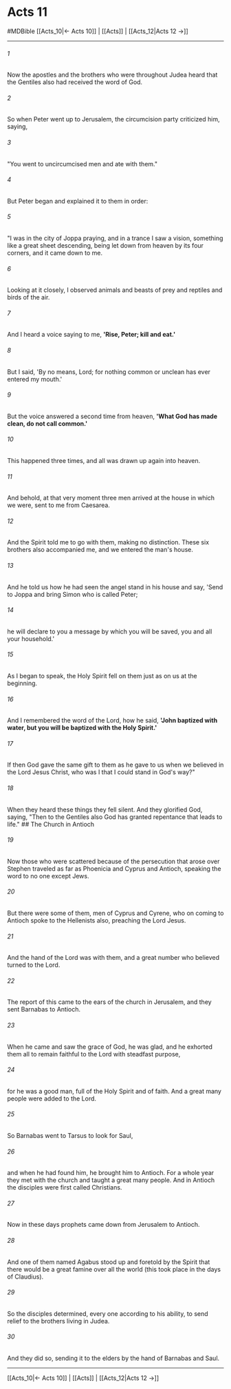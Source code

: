 # Acts 11
#MDBible
[[Acts_10|← Acts 10]] | [[Acts]] | [[Acts_12|Acts 12 →]]

***

###### 1 

Now the apostles and the brothers who were throughout Judea heard that the Gentiles also had received the word of God. 

###### 2 

So when Peter went up to Jerusalem, the circumcision party criticized him, saying, 

###### 3 

"You went to uncircumcised men and ate with them." 

###### 4 

But Peter began and explained it to them in order: 

###### 5 

"I was in the city of Joppa praying, and in a trance I saw a vision, something like a great sheet descending, being let down from heaven by its four corners, and it came down to me. 

###### 6 

Looking at it closely, I observed animals and beasts of prey and reptiles and birds of the air. 

###### 7 

And I heard a voice saying to me, **'Rise, Peter; kill and eat.'** 

###### 8 

But I said, 'By no means, Lord; for nothing common or unclean has ever entered my mouth.' 

###### 9 

But the voice answered a second time from heaven, **'What God has made clean, do not call common.'** 

###### 10 

This happened three times, and all was drawn up again into heaven. 

###### 11 

And behold, at that very moment three men arrived at the house in which we were, sent to me from Caesarea. 

###### 12 

And the Spirit told me to go with them, making no distinction. These six brothers also accompanied me, and we entered the man's house. 

###### 13 

And he told us how he had seen the angel stand in his house and say, 'Send to Joppa and bring Simon who is called Peter; 

###### 14 

he will declare to you a message by which you will be saved, you and all your household.' 

###### 15 

As I began to speak, the Holy Spirit fell on them just as on us at the beginning. 

###### 16 

And I remembered the word of the Lord, how he said, **'John baptized with water, but you will be baptized with the Holy Spirit.'** 

###### 17 

If then God gave the same gift to them as he gave to us when we believed in the Lord Jesus Christ, who was I that I could stand in God's way?" 

###### 18 

When they heard these things they fell silent. And they glorified God, saying, "Then to the Gentiles also God has granted repentance that leads to life." ## The Church in Antioch 

###### 19 

Now those who were scattered because of the persecution that arose over Stephen traveled as far as Phoenicia and Cyprus and Antioch, speaking the word to no one except Jews. 

###### 20 

But there were some of them, men of Cyprus and Cyrene, who on coming to Antioch spoke to the Hellenists also, preaching the Lord Jesus. 

###### 21 

And the hand of the Lord was with them, and a great number who believed turned to the Lord. 

###### 22 

The report of this came to the ears of the church in Jerusalem, and they sent Barnabas to Antioch. 

###### 23 

When he came and saw the grace of God, he was glad, and he exhorted them all to remain faithful to the Lord with steadfast purpose, 

###### 24 

for he was a good man, full of the Holy Spirit and of faith. And a great many people were added to the Lord. 

###### 25 

So Barnabas went to Tarsus to look for Saul, 

###### 26 

and when he had found him, he brought him to Antioch. For a whole year they met with the church and taught a great many people. And in Antioch the disciples were first called Christians. 

###### 27 

Now in these days prophets came down from Jerusalem to Antioch. 

###### 28 

And one of them named Agabus stood up and foretold by the Spirit that there would be a great famine over all the world (this took place in the days of Claudius). 

###### 29 

So the disciples determined, every one according to his ability, to send relief to the brothers living in Judea. 

###### 30 

And they did so, sending it to the elders by the hand of Barnabas and Saul. 

***

[[Acts_10|← Acts 10]] | [[Acts]] | [[Acts_12|Acts 12 →]]
